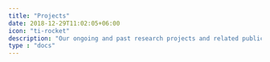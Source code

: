 ```yaml
---
title: "Projects"
date: 2018-12-29T11:02:05+06:00
icon: "ti-rocket"
description: "Our ongoing and past research projects and related publications"
type : "docs"
---
```

